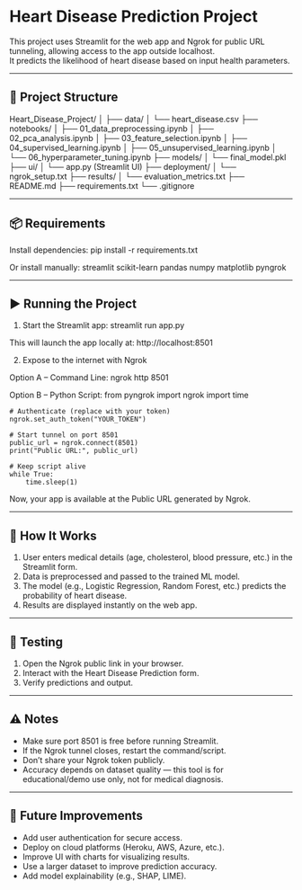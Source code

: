 Heart Disease Prediction Project
================================

This project uses Streamlit for the web app and Ngrok for public URL tunneling, allowing access to the app outside localhost.  
It predicts the likelihood of heart disease based on input health parameters.

--------------------------------
📂 Project Structure
--------------------------------

Heart_Disease_Project/
│
├── data/
│   └── heart_disease.csv
├── notebooks/
│   ├── 01_data_preprocessing.ipynb
│   ├── 02_pca_analysis.ipynb
│   ├── 03_feature_selection.ipynb
│   ├── 04_supervised_learning.ipynb
│   ├── 05_unsupervised_learning.ipynb
│   └── 06_hyperparameter_tuning.ipynb
├── models/
│   └── final_model.pkl
├── ui/
│   └── app.py   (Streamlit UI)
├── deployment/
│   └── ngrok_setup.txt
├── results/
│   └── evaluation_metrics.txt
├── README.md
├── requirements.txt
└── .gitignore

--------------------------------
📦 Requirements
--------------------------------

Install dependencies:
    pip install -r requirements.txt

Or install manually:
    streamlit
    scikit-learn
    pandas
    numpy
    matplotlib
    pyngrok

--------------------------------
▶️ Running the Project
--------------------------------

1. Start the Streamlit app:
    streamlit run app.py

This will launch the app locally at:
    http://localhost:8501

2. Expose to the internet with Ngrok

Option A – Command Line:
    ngrok http 8501

Option B – Python Script:
    from pyngrok import ngrok
    import time

    # Authenticate (replace with your token)
    ngrok.set_auth_token("YOUR_TOKEN")

    # Start tunnel on port 8501
    public_url = ngrok.connect(8501)
    print("Public URL:", public_url)

    # Keep script alive
    while True:
        time.sleep(1)

Now, your app is available at the Public URL generated by Ngrok.  

--------------------------------
🧠 How It Works
--------------------------------

1. User enters medical details (age, cholesterol, blood pressure, etc.) in the Streamlit form.  
2. Data is preprocessed and passed to the trained ML model.  
3. The model (e.g., Logistic Regression, Random Forest, etc.) predicts the probability of heart disease.  
4. Results are displayed instantly on the web app.  

--------------------------------
🧪 Testing
--------------------------------

1. Open the Ngrok public link in your browser.  
2. Interact with the Heart Disease Prediction form.  
3. Verify predictions and output.  

--------------------------------
⚠️ Notes
--------------------------------

- Make sure port 8501 is free before running Streamlit.  
- If the Ngrok tunnel closes, restart the command/script.  
- Don’t share your Ngrok token publicly.  
- Accuracy depends on dataset quality — this tool is for educational/demo use only, not for medical diagnosis.  

--------------------------------
🚀 Future Improvements
--------------------------------

- Add user authentication for secure access.  
- Deploy on cloud platforms (Heroku, AWS, Azure, etc.).  
- Improve UI with charts for visualizing results.  
- Use a larger dataset to improve prediction accuracy.  
- Add model explainability (e.g., SHAP, LIME).  
